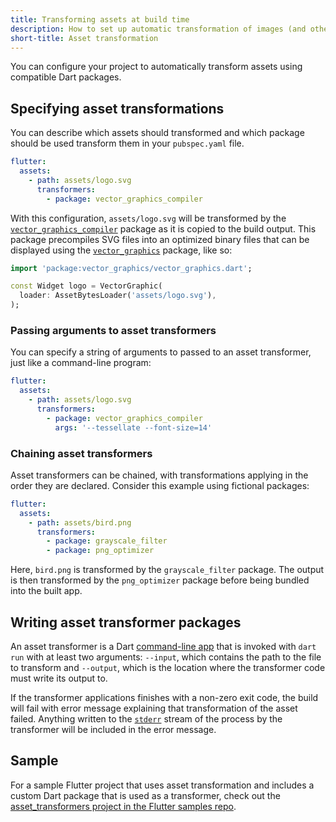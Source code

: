 ```yaml
---
title: Transforming assets at build time
description: How to set up automatic transformation of images (and other assets) in your Flutter app.
short-title: Asset transformation
---
```


You can configure your project to automatically transform assets using
compatible Dart packages.

## Specifying asset transformations

You can describe which assets should transformed and which package should be
used transform them in your `pubspec.yaml` file.

```yaml
flutter:
  assets:
    - path: assets/logo.svg
      transformers:
        - package: vector_graphics_compiler
```

With this configuration, `assets/logo.svg` will be transformed by the
[`vector_graphics_compiler`][] package as it is copied to the build output. This
package precompiles SVG files into an optimized binary files that can be
displayed using the [`vector_graphics`][] package, like so:

<?code-excerpt "ui/assets_and_images/lib/logo.dart (TransformedAsset)"?>
```dart
import 'package:vector_graphics/vector_graphics.dart';

const Widget logo = VectorGraphic(
  loader: AssetBytesLoader('assets/logo.svg'),
);
```

### Passing arguments to asset transformers

You can specify a string of arguments to passed to an asset transformer, just
like a command-line program:

```yaml
flutter:
  assets:
    - path: assets/logo.svg
      transformers:
        - package: vector_graphics_compiler
          args: '--tessellate --font-size=14'
```

### Chaining asset transformers

Asset transformers can be chained, with transformations applying in
the order they are declared. Consider this example using fictional packages:

```yaml
flutter:
  assets:
    - path: assets/bird.png
      transformers:
        - package: grayscale_filter
        - package: png_optimizer
```

Here, `bird.png` is transformed by the `grayscale_filter` package.
The output is then transformed by the `png_optimizer` package before being
bundled into the built app.

## Writing asset transformer packages

An asset transformer is a Dart [command-line app][] that is invoked with
`dart run` with at least two arguments: `--input`, which contains the path to
the file to transform and `--output`, which is the location where the
transformer code must write its output to.

If the transformer applications finishes with a non-zero exit code, the build
will fail with error message explaining that transformation of the asset failed.
Anything written to the [`stderr`] stream of the process by the transformer will
be included in the error message.

## Sample

For a sample Flutter project that uses asset transformation and includes a custom
Dart package that is used as a transformer, check out the
[asset_transformers project in the Flutter samples repo][].

[command-line app]: {{site.dart-site}}/tutorials/server/cmdline
[asset_transformers project in the Flutter samples repo]: {{site.repo.samples}}/tree/main/experimental/asset_transformation
[`vector_graphics_compiler`]: {{site.pub}}/packages/vector_graphics_compiler
[`vector_graphics`]: {{site.pub}}//packages/vector_graphics
[`stderr`]: {{site.api}}/flutter/dart-io/Process/stderr.html
